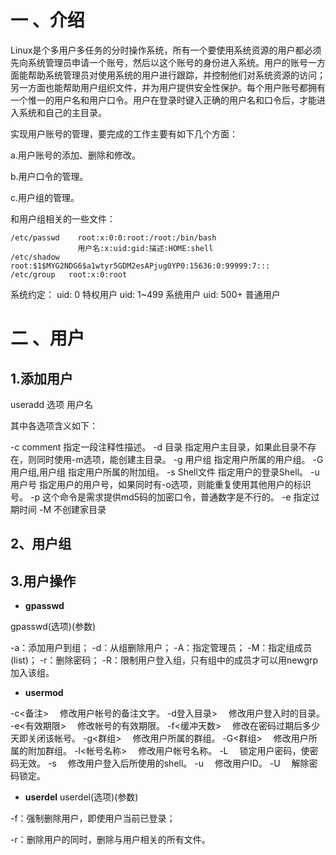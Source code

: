 # 一 、介绍
Linux是个多用户多任务的分时操作系统，所有一个要使用系统资源的用户都必须先向系统管理员申请一个账号，然后以这个账号的身份进入系统。用户的账号一方面能帮助系统管理员对使用系统的用户进行跟踪，并控制他们对系统资源的访问；另一方面也能帮助用户组织文件，并为用户提供安全性保护。每个用户账号都拥有一个惟一的用户名和用户口令。用户在登录时键入正确的用户名和口令后，才能进入系统和自己的主目录。

实现用户账号的管理，要完成的工作主要有如下几个方面：

a.用户账号的添加、删除和修改。

b.用户口令的管理。

c.用户组的管理。

和用户组相关的一些文件：



```
/etc/passwd    root:x:0:0:root:/root:/bin/bash
               用户名:x:uid:gid:描述:HOME:shell
/etc/shadow    root:$1$MYG2NDG6$a1wtyr5GDM2esAPjug0YP0:15636:0:99999:7:::
/etc/group	 root:x:0:root
```

系统约定：
uid: 0     特权用户
uid: 1~499 系统用户
uid: 500+  普通用户

# 二 、用户

## 1.添加用户

useradd 选项 用户名


其中各选项含义如下：

-c comment 指定一段注释性描述。
-d 目录 指定用户主目录，如果此目录不存在，则同时使用-m选项，能创建主目录。
-g 用户组 指定用户所属的用户组。
-G 用户组,用户组 指定用户所属的附加组。
-s Shell文件 指定用户的登录Shell。
-u 用户号 指定用户的用户号，如果同时有-o选项，则能重复使用其他用户的标识号。
-p 这个命令是需求提供md5码的加密口令，普通数字是不行的。
-e 指定过期时间
-M 不创建家目录

## 2、用户组

## 3.用户操作

* **gpasswd**

gpasswd(选项)(参数)

-a：添加用户到组； 
-d：从组删除用户；
-A：指定管理员；
-M：指定组成员(list)；
-r：删除密码；
-R：限制用户登入组，只有组中的成员才可以用newgrp加入该组。

* **usermod**

-c<备注> 　修改用户帐号的备注文字。 
-d登入目录> 　修改用户登入时的目录。 
-e<有效期限> 　修改帐号的有效期限。 
-f<缓冲天数> 　修改在密码过期后多少天即关闭该帐号。 
-g<群组> 　修改用户所属的群组。 
-G<群组> 　修改用户所属的附加群组。 
-l<帐号名称> 　修改用户帐号名称。 
-L 　锁定用户密码，使密码无效。 
-s<shell> 　修改用户登入后所使用的shell。 
-u<uid> 　修改用户ID。 
-U 　解除密码锁定。

* **userdel**
userdel(选项)(参数)

-f：强制删除用户，即使用户当前已登录； 

-r：删除用户的同时，删除与用户相关的所有文件。






